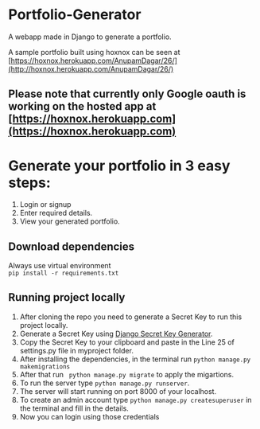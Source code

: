 # Portfolio-Generator
A webapp made in Django to generate a portfolio.  

A sample portfolio built using hoxnox can be seen at [https://hoxnox.herokuapp.com/AnupamDagar/26/](http://hoxnox.herokuapp.com/AnupamDagar/26/)

## Please note that currently only Google oauth is working on the hosted app at [https://hoxnox.herokuapp.com](https://hoxnox.herokuapp.com)

# Generate your portfolio in 3 easy steps:
1. Login or signup
2. Enter required details.
3. View your generated portfolio.
## Download dependencies
Always use virtual environment  
``` pip install -r requirements.txt ```
## Running project locally
1. After cloning the repo you need to generate a Secret Key to run this project locally.
2. Generate a Secret Key using [Django Secret Key Generator](http://www.miniwebtool.com/django-secret-key-generator/).
3. Copy the Secret Key to your clipboard and paste in the Line 25 of settings.py file in myproject folder.
4. After installing the dependencies, in the terminal run  ```python manage.py makemigrations```
5. After that run ``` python manage.py migrate``` to apply the migartions.
6. To run the server type ```python manage.py runserver```.
7. The server will start running on port 8000 of your localhost.
8. To create an admin account type ```python manage.py createsuperuser``` in the terminal and fill in the details.
9. Now you can login using those credentials
